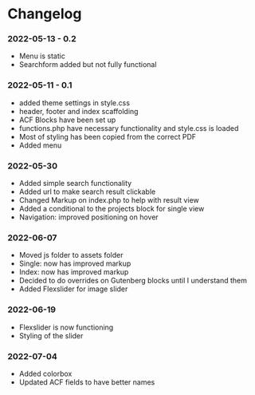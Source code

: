 # Changelog


### 2022-05-13 - 0.2
- Menu is static
- Searchform added but not fully functional

### 2022-05-11 - 0.1
- added theme settings in style.css
- header, footer and index scaffolding
- ACF Blocks have been set up
- functions.php have necessary functionality and style.css is loaded
- Most of styling has been copied from the correct PDF
- Added menu 

### 2022-05-30
- Added simple search functionality
- Added url to make search result clickable
- Changed Markup on index.php to help with result view
- Added a conditional to the projects block for single view
- Navigation: improved positioning on hover

### 2022-06-07
- Moved js folder to assets folder 
- Single: now has improved markup
- Index: now has improved markup
- Decided to do overrides on Gutenberg blocks until I understand them
- Added Flexslider for image slider

### 2022-06-19
- Flexslider is now functioning
- Styling of the slider

### 2022-07-04
- Added colorbox
- Updated ACF fields to have better names